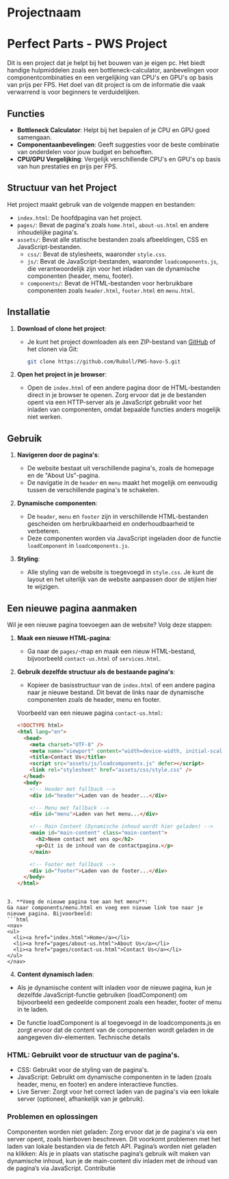 # Projectnaam

# Perfect Parts - PWS Project

Dit is een project dat je helpt bij het bouwen van je eigen pc. Het biedt handige hulpmiddelen zoals een bottleneck-calculator, aanbevelingen voor componentcombinaties en een vergelijking van CPU's en GPU's op basis van prijs per FPS. Het doel van dit project is om de informatie die vaak verwarrend is voor beginners te verduidelijken.

## Functies

- **Bottleneck Calculator**: Helpt bij het bepalen of je CPU en GPU goed samengaan.
- **Componentaanbevelingen**: Geeft suggesties voor de beste combinatie van onderdelen voor jouw budget en behoeften.
- **CPU/GPU Vergelijking**: Vergelijk verschillende CPU's en GPU's op basis van hun prestaties en prijs per FPS.

## Structuur van het Project

Het project maakt gebruik van de volgende mappen en bestanden:

- `index.html`: De hoofdpagina van het project.
- `pages/`: Bevat de pagina's zoals `home.html`, `about-us.html` en andere inhoudelijke pagina's.
- `assets/`: Bevat alle statische bestanden zoals afbeeldingen, CSS en JavaScript-bestanden.
  - `css/`: Bevat de stylesheets, waaronder `style.css`.
  - `js/`: Bevat de JavaScript-bestanden, waaronder `loadcomponents.js`, die verantwoordelijk zijn voor het inladen van de dynamische componenten (header, menu, footer).
  - `components/`: Bevat de HTML-bestanden voor herbruikbare componenten zoals `header.html`, `footer.html` en `menu.html`.

## Installatie

1. **Download of clone het project**:

   - Je kunt het project downloaden als een ZIP-bestand van [GitHub](https://github.com/Ruboll/PWS-havo-5) of het clonen via Git:

     ```bash
     git clone https://github.com/Ruboll/PWS-havo-5.git
     ```

2. **Open het project in je browser**:
   - Open de `index.html` of een andere pagina door de HTML-bestanden direct in je browser te openen. Zorg ervoor dat je de bestanden opent via een HTTP-server als je JavaScript gebruikt voor het inladen van componenten, omdat bepaalde functies anders mogelijk niet werken.

## Gebruik

1. **Navigeren door de pagina's**:

   - De website bestaat uit verschillende pagina's, zoals de homepage en de "About Us"-pagina.
   - De navigatie in de `header` en `menu` maakt het mogelijk om eenvoudig tussen de verschillende pagina's te schakelen.

2. **Dynamische componenten**:

   - De `header`, `menu` en `footer` zijn in verschillende HTML-bestanden gescheiden om herbruikbaarheid en onderhoudbaarheid te verbeteren.
   - Deze componenten worden via JavaScript ingeladen door de functie `loadComponent` in `loadcomponents.js`.

3. **Styling**:
   - Alle styling van de website is toegevoegd in `style.css`. Je kunt de layout en het uiterlijk van de website aanpassen door de stijlen hier te wijzigen.

## Een nieuwe pagina aanmaken

Wil je een nieuwe pagina toevoegen aan de website? Volg deze stappen:

1. **Maak een nieuwe HTML-pagina**:

   - Ga naar de `pages/`-map en maak een nieuw HTML-bestand, bijvoorbeeld `contact-us.html` of `services.html`.

2. **Gebruik dezelfde structuur als de bestaande pagina's**:

   - Kopieer de basisstructuur van de `index.html` of een andere pagina naar je nieuwe bestand. Dit bevat de links naar de dynamische componenten zoals de header, menu en footer.

   Voorbeeld van een nieuwe pagina `contact-us.html`:

   ```html
   <!DOCTYPE html>
   <html lang="en">
     <head>
       <meta charset="UTF-8" />
       <meta name="viewport" content="width=device-width, initial-scale=1.0" />
       <title>Contact Us</title>
       <script src="assets/js/loadcomponents.js" defer></script>
       <link rel="stylesheet" href="assets/css/style.css" />
     </head>
     <body>
       <!-- Header met fallback -->
       <div id="header">Laden van de header...</div>

       <!-- Menu met fallback -->
       <div id="menu">Laden van het menu...</div>

       <!-- Main Content (Dynamische inhoud wordt hier geladen) -->
       <main id="main-content" class="main-content">
         <h2>Neem contact met ons op</h2>
         <p>Dit is de inhoud van de contactpagina.</p>
       </main>

       <!-- Footer met fallback -->
       <div id="footer">Laden van de footer...</div>
     </body>
   </html>
   ```

````

3. **Voeg de nieuwe pagina toe aan het menu**:
Ga naar components/menu.html en voeg een nieuwe link toe naar je nieuwe pagina. Bijvoorbeeld:
```html
<nav>
<ul>
  <li><a href="index.html">Home</a></li>
  <li><a href="pages/about-us.html">About Us</a></li>
  <li><a href="pages/contact-us.html">Contact Us</a></li>
</ul>
</nav>
````

4. **Content dynamisch laden**:

- Als je dynamische content wilt inladen voor de nieuwe pagina, kun je dezelfde JavaScript-functie gebruiken (loadComponent) om bijvoorbeeld een gedeelde component zoals een header, footer of menu in te laden.

- De functie loadComponent is al toegevoegd in de loadcomponents.js en zorgt ervoor dat de content van de componenten wordt geladen in de aangegeven div-elementen.
  Technische details

### HTML: Gebruikt voor de structuur van de pagina's.

- CSS: Gebruikt voor de styling van de pagina's.
- JavaScript: Gebruikt om dynamische componenten in te laden (zoals header, menu, en footer) en andere interactieve functies.
- Live Server: Zorgt voor het correct laden van de pagina's via een lokale server (optioneel, afhankelijk van je gebruik).

### Problemen en oplossingen

Componenten worden niet geladen: Zorg ervoor dat je de pagina's via een server opent, zoals hierboven beschreven. Dit voorkomt problemen met het laden van lokale bestanden via de fetch API.
Pagina’s worden niet geladen na klikken: Als je in plaats van statische pagina’s gebruik wilt maken van dynamische inhoud, kun je de main-content div inladen met de inhoud van de pagina’s via JavaScript.
Contributie
